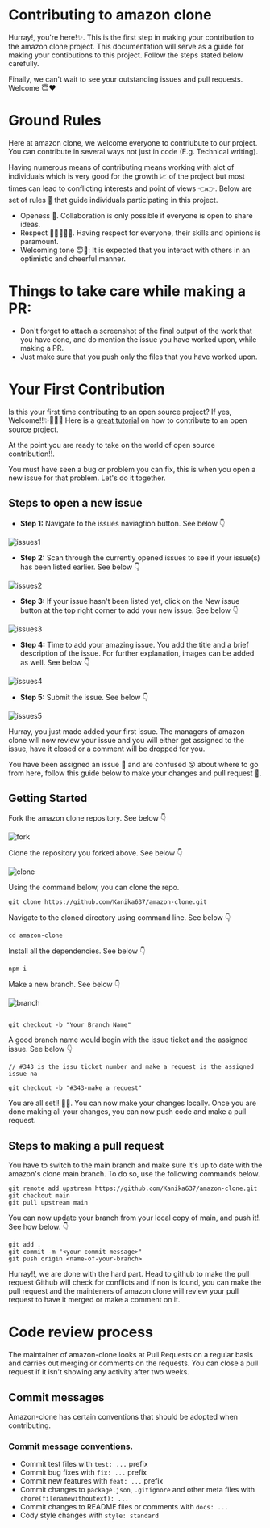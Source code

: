 # Contributing to amazon clone

Hurray!, you're here!✨. This is the first step in making your contribution to the amazon clone project. This documentation will serve as a guide for making your contibutions to this project. Follow the steps stated below carefully.

Finally, we can't wait to see your outstanding issues and pull requests. Welcome 😇❤

# Ground Rules

Here at amazon clone, we welcome everyone to contriubute to our project. You can contribute in several ways not just in code (E.g. Technical writing).

Having numerous means of contributing means working with alot of individuals which is very good for the growth 📈 of the project but most times can lead to conflicting interests and point of views 👈👉. Below are set of rules 📖 that guide individuals participating in this project.

- Openess 👐. Collaboration is only possible if everyone is open to share ideas.
- Respect 👨🏾‍🤝‍👨🏽. Having respect for everyone, their skills and opinions is paramount.
- Welcoming tone 😇💃: It is expected that you interact with others in an optimistic and cheerful manner.

# Things to take care while making a PR:

- Don't forget to attach a screenshot of the final output of the work that you have done, and do mention the issue you have worked upon, while making a PR.
- Just make sure that you push only the files that you have worked upon.

# Your First Contribution

Is this your first time contributing to an open source project? If yes, Welcome!!✨🎉💃🏾 Here is a [great tutorial](https://app.egghead.io/playlists/how-to-contribute-to-an-open-source-project-on-github) on how to contribute to an open source project.

At the point you are ready to take on the world of open source contribution!!.

You must have seen a bug or problem you can fix, this is when you open a new issue for that problem. Let's do it together.

## Steps to open a new issue

- **Step 1:** Navigate to the issues naviagtion button. See below 👇

![issues1](https://user-images.githubusercontent.com/63567230/186288743-ea5b1764-b26c-49f5-a740-766b81680ee7.JPG)

- **Step 2:** Scan through the currently opened issues to see if your issue(s) has been listed earlier. See below 👇

![issues2](https://user-images.githubusercontent.com/63567230/186288769-6f0f63a7-27f2-4060-b43e-662de3595d16.JPG)

- **Step 3:** If your issue hasn't been listed yet, click on the New issue button at the top right corner to add your new issue. See below 👇

![issues3](https://user-images.githubusercontent.com/63567230/186288798-28a7e5b1-2f3e-4fa1-9ebb-27fe2220290f.JPG)

- **Step 4:** Time to add your amazing issue. You add the title and a brief description of the issue. For further explanation, images can be added as well. See below 👇

![issues4](https://user-images.githubusercontent.com/63567230/186288817-9c257618-005b-4ced-993b-318f51121137.JPG)

- **Step 5:** Submit the issue. See below 👇

![issues5](https://user-images.githubusercontent.com/63567230/186289012-575123a1-68a7-4fcd-a71a-9051a8ca11ff.JPG)

Hurray, you just made added your first issue. The managers of amazon clone will now review your issue and you will either get assigned to the issue, have it closed or a comment will be dropped for you.

You have been assigned an issue 🥂 and are confused 😵 about where to go from here, follow this guide below to make your changes and pull request 🍾.

## Getting Started

Fork the amazon clone repository. See below 👇

![fork](https://user-images.githubusercontent.com/63567230/186289165-c97fd6bf-6f88-4e15-b7ab-26fbf612e21b.JPG)

Clone the repository you forked above. See below 👇

![clone](https://user-images.githubusercontent.com/63567230/186289182-d48eda0e-5069-4ddd-8dce-480b7720174c.JPG)

Using the command below, you can clone the repo.

```
git clone https://github.com/Kanika637/amazon-clone.git
```

Navigate to the cloned directory using command line. See below 👇

```
cd amazon-clone
```

Install all the dependencies. See below 👇

```
npm i
```

Make a new branch. See below 👇

![branch](https://user-images.githubusercontent.com/63567230/186289255-21b7b9c5-49f8-458a-a941-f558b8744dd0.JPG)

```

git checkout -b "Your Branch Name"
```

A good branch name would begin with the issue ticket and the assigned issue. See below 👇

```
// #343 is the issu ticket number and make a request is the assigned issue na

git checkout -b "#343-make a request"
```

You are all set!! 🍾🎉. You can now make your changes locally. Once you are done making all your changes, you can now push code and make a pull request.

## Steps to making a pull request

You have to switch to the main branch and make sure it's up to date with the amazon's clone main branch. To do so, use the following commands below.

```
git remote add upstream https://github.com/Kanika637/amazon-clone.git
git checkout main
git pull upstream main
```

You can now update your branch from your local copy of main, and push it!. See how below. 👇

```
git add .
git commit -m "<your commit message>"
git push origin <name-of-your-branch>
```

Hurray!!, we are done with the hard part. Head to github to make the pull request Github will check for conflicts and if non is found, you can make the pull request and the mainteners of amazon clone will review your pull request to have it merged or make a comment on it.

# Code review process

The maintainer of amazon-clone looks at Pull Requests on a regular basis and carries out merging or comments on the requests. You can close a pull request if it isn't showing any activity after two weeks.

## Commit messages

Amazon-clone has certain conventions that should be adopted when contributing.

### Commit message conventions.

- Commit test files with `test: ...` prefix
- Commit bug fixes with `fix: ...` prefix
- Commit new features with `feat: ...` prefix
- Commit changes to `package.json`, `.gitignore` and other meta files with `chore(filenamewithoutext): ...`
- Commit changes to README files or comments with `docs: ...`
- Cody style changes with `style: standard`


